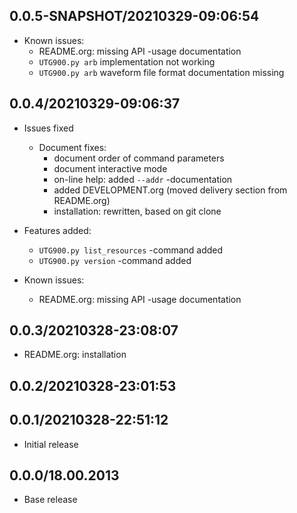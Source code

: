 
## 0.0.5-SNAPSHOT/20210329-09:06:54

- Known issues:
  - README.org: missing API -usage documentation
  - `UTG900.py arb` implementation not working
  - `UTG900.py arb` waveform file format documentation missing

## 0.0.4/20210329-09:06:37

- Issues fixed
  - Document fixes: 
    - document order of command parameters
    - document interactive mode
    - on-line help: added `--addr` -documentation
    - added DEVELOPMENT.org (moved delivery section from README.org)
    - installation: rewritten, based on git clone

- Features added:
  - `UTG900.py list_resources` -command added
  - `UTG900.py version`  -command added

- Known issues:
  - README.org: missing API -usage documentation

  

## 0.0.3/20210328-23:08:07

- README.org: installation

## 0.0.2/20210328-23:01:53



## 0.0.1/20210328-22:51:12

* Initial release

## 0.0.0/18.00.2013

* Base release


